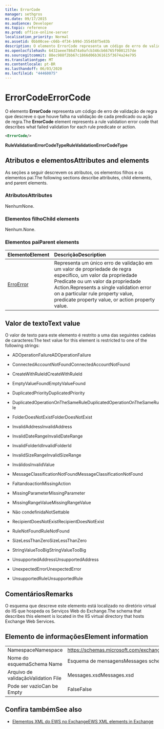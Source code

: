 ```yaml
---
title: ErrorCode
manager: sethgros
ms.date: 09/17/2015
ms.audience: Developer
ms.topic: reference
ms.prod: office-online-server
localization_priority: Normal
ms.assetid: 0bb00cee-c66b-4f34-b99d-355458f5e83b
description: O elemento ErrorCode representa um código de erro de validação de regra que descreve o que houve falha na validação de cada predicado ou ação de regra.
ms.openlocfilehash: 6432aeee786d74a9afcb346cb66765f9001257de
ms.sourcegitcommit: 88ec988f2bb67c1866d06b361615f3674a24e795
ms.translationtype: MT
ms.contentlocale: pt-BR
ms.lasthandoff: 06/03/2020
ms.locfileid: "44460075"
---
```

# <a name="errorcode"></a><span data-ttu-id="5a84e-103">ErrorCode</span><span class="sxs-lookup"><span data-stu-id="5a84e-103">ErrorCode</span></span>

<span data-ttu-id="5a84e-104">O elemento **ErrorCode** representa um código de erro de validação de regra que descreve o que houve falha na validação de cada predicado ou ação de regra.</span><span class="sxs-lookup"><span data-stu-id="5a84e-104">The **ErrorCode** element represents a rule validation error code that describes what failed validation for each rule predicate or action.</span></span> 
  
```XML
<ErrorCode/>
```

 <span data-ttu-id="5a84e-105">**RuleValidationErrorCodeType**</span><span class="sxs-lookup"><span data-stu-id="5a84e-105">**RuleValidationErrorCodeType**</span></span>
## <a name="attributes-and-elements"></a><span data-ttu-id="5a84e-106">Atributos e elementos</span><span class="sxs-lookup"><span data-stu-id="5a84e-106">Attributes and elements</span></span>

<span data-ttu-id="5a84e-107">As seções a seguir descrevem os atributos, os elementos filhos e os elementos pai.</span><span class="sxs-lookup"><span data-stu-id="5a84e-107">The following sections describe attributes, child elements, and parent elements.</span></span>
  
### <a name="attributes"></a><span data-ttu-id="5a84e-108">Atributos</span><span class="sxs-lookup"><span data-stu-id="5a84e-108">Attributes</span></span>

<span data-ttu-id="5a84e-109">Nenhum</span><span class="sxs-lookup"><span data-stu-id="5a84e-109">None.</span></span>
  
### <a name="child-elements"></a><span data-ttu-id="5a84e-110">Elementos filho</span><span class="sxs-lookup"><span data-stu-id="5a84e-110">Child elements</span></span>

<span data-ttu-id="5a84e-111">Nenhum.</span><span class="sxs-lookup"><span data-stu-id="5a84e-111">None.</span></span>
  
### <a name="parent-elements"></a><span data-ttu-id="5a84e-112">Elementos pai</span><span class="sxs-lookup"><span data-stu-id="5a84e-112">Parent elements</span></span>

|<span data-ttu-id="5a84e-113">**Elemento**</span><span class="sxs-lookup"><span data-stu-id="5a84e-113">**Element**</span></span>|<span data-ttu-id="5a84e-114">**Descrição**</span><span class="sxs-lookup"><span data-stu-id="5a84e-114">**Description**</span></span>|
|:-----|:-----|
|[<span data-ttu-id="5a84e-115">Erro</span><span class="sxs-lookup"><span data-stu-id="5a84e-115">Error</span></span>](error.md) <br/> |<span data-ttu-id="5a84e-116">Representa um único erro de validação em um valor de propriedade de regra específico, um valor da propriedade Predicate ou um valor da propriedade Action.</span><span class="sxs-lookup"><span data-stu-id="5a84e-116">Represents a single validation error on a particular rule property value, predicate property value, or action property value.</span></span>  <br/> |
   
## <a name="text-value"></a><span data-ttu-id="5a84e-117">Valor de texto</span><span class="sxs-lookup"><span data-stu-id="5a84e-117">Text value</span></span>

<span data-ttu-id="5a84e-118">O valor de texto para este elemento é restrito a uma das seguintes cadeias de caracteres:</span><span class="sxs-lookup"><span data-stu-id="5a84e-118">The text value for this element is restricted to one of the following strings:</span></span>
  
- <span data-ttu-id="5a84e-119">ADOperationFailure</span><span class="sxs-lookup"><span data-stu-id="5a84e-119">ADOperationFailure</span></span>
    
- <span data-ttu-id="5a84e-120">ConnectedAccountNotFound</span><span class="sxs-lookup"><span data-stu-id="5a84e-120">ConnectedAccountNotFound</span></span>
    
- <span data-ttu-id="5a84e-121">CreateWithRuleId</span><span class="sxs-lookup"><span data-stu-id="5a84e-121">CreateWithRuleId</span></span>
    
- <span data-ttu-id="5a84e-122">EmptyValueFound</span><span class="sxs-lookup"><span data-stu-id="5a84e-122">EmptyValueFound</span></span>
    
- <span data-ttu-id="5a84e-123">DuplicatedPriority</span><span class="sxs-lookup"><span data-stu-id="5a84e-123">DuplicatedPriority</span></span>
    
- <span data-ttu-id="5a84e-124">DuplicatedOperationOnTheSameRule</span><span class="sxs-lookup"><span data-stu-id="5a84e-124">DuplicatedOperationOnTheSameRule</span></span>
    
- <span data-ttu-id="5a84e-125">FolderDoesNotExist</span><span class="sxs-lookup"><span data-stu-id="5a84e-125">FolderDoesNotExist</span></span>
    
- <span data-ttu-id="5a84e-126">InvalidAddress</span><span class="sxs-lookup"><span data-stu-id="5a84e-126">InvalidAddress</span></span>
    
- <span data-ttu-id="5a84e-127">InvalidDateRange</span><span class="sxs-lookup"><span data-stu-id="5a84e-127">InvalidDateRange</span></span>
    
- <span data-ttu-id="5a84e-128">InvalidFolderId</span><span class="sxs-lookup"><span data-stu-id="5a84e-128">InvalidFolderId</span></span>
    
- <span data-ttu-id="5a84e-129">InvalidSizeRange</span><span class="sxs-lookup"><span data-stu-id="5a84e-129">InvalidSizeRange</span></span>
    
- <span data-ttu-id="5a84e-130">Inválidos</span><span class="sxs-lookup"><span data-stu-id="5a84e-130">InvalidValue</span></span>
    
- <span data-ttu-id="5a84e-131">MessageClassificationNotFound</span><span class="sxs-lookup"><span data-stu-id="5a84e-131">MessageClassificationNotFound</span></span>
    
- <span data-ttu-id="5a84e-132">Faltandoaction</span><span class="sxs-lookup"><span data-stu-id="5a84e-132">MissingAction</span></span>
    
- <span data-ttu-id="5a84e-133">MissingParameter</span><span class="sxs-lookup"><span data-stu-id="5a84e-133">MissingParameter</span></span>
    
- <span data-ttu-id="5a84e-134">MissingRangeValue</span><span class="sxs-lookup"><span data-stu-id="5a84e-134">MissingRangeValue</span></span>
    
- <span data-ttu-id="5a84e-135">Não condefinida</span><span class="sxs-lookup"><span data-stu-id="5a84e-135">NotSettable</span></span>
    
- <span data-ttu-id="5a84e-136">RecipientDoesNotExist</span><span class="sxs-lookup"><span data-stu-id="5a84e-136">RecipientDoesNotExist</span></span>
    
- <span data-ttu-id="5a84e-137">RuleNotFound</span><span class="sxs-lookup"><span data-stu-id="5a84e-137">RuleNotFound</span></span>
    
- <span data-ttu-id="5a84e-138">SizeLessThanZero</span><span class="sxs-lookup"><span data-stu-id="5a84e-138">SizeLessThanZero</span></span>
    
- <span data-ttu-id="5a84e-139">StringValueTooBig</span><span class="sxs-lookup"><span data-stu-id="5a84e-139">StringValueTooBig</span></span>
    
- <span data-ttu-id="5a84e-140">UnsupportedAddress</span><span class="sxs-lookup"><span data-stu-id="5a84e-140">UnsupportedAddress</span></span>
    
- <span data-ttu-id="5a84e-141">UnexpectedError</span><span class="sxs-lookup"><span data-stu-id="5a84e-141">UnexpectedError</span></span>
    
- <span data-ttu-id="5a84e-142">UnsupportedRule</span><span class="sxs-lookup"><span data-stu-id="5a84e-142">UnsupportedRule</span></span>
    
## <a name="remarks"></a><span data-ttu-id="5a84e-143">Comentários</span><span class="sxs-lookup"><span data-stu-id="5a84e-143">Remarks</span></span>

<span data-ttu-id="5a84e-144">O esquema que descreve este elemento está localizado no diretório virtual do IIS que hospeda os Serviços Web do Exchange.</span><span class="sxs-lookup"><span data-stu-id="5a84e-144">The schema that describes this element is located in the IIS virtual directory that hosts Exchange Web Services.</span></span>
  
## <a name="element-information"></a><span data-ttu-id="5a84e-145">Elemento de informações</span><span class="sxs-lookup"><span data-stu-id="5a84e-145">Element information</span></span>

|||
|:-----|:-----|
|<span data-ttu-id="5a84e-146">Namespace</span><span class="sxs-lookup"><span data-stu-id="5a84e-146">Namespace</span></span>  <br/> |https://schemas.microsoft.com/exchange/services/2006/messages  <br/> |
|<span data-ttu-id="5a84e-147">Nome do esquema</span><span class="sxs-lookup"><span data-stu-id="5a84e-147">Schema Name</span></span>  <br/> |<span data-ttu-id="5a84e-148">Esquema de mensagens</span><span class="sxs-lookup"><span data-stu-id="5a84e-148">Messages schema</span></span>  <br/> |
|<span data-ttu-id="5a84e-149">Arquivo de validação</span><span class="sxs-lookup"><span data-stu-id="5a84e-149">Validation File</span></span>  <br/> |<span data-ttu-id="5a84e-150">Messages.xsd</span><span class="sxs-lookup"><span data-stu-id="5a84e-150">Messages.xsd</span></span>  <br/> |
|<span data-ttu-id="5a84e-151">Pode ser vazio</span><span class="sxs-lookup"><span data-stu-id="5a84e-151">Can be Empty</span></span>  <br/> |<span data-ttu-id="5a84e-152">False</span><span class="sxs-lookup"><span data-stu-id="5a84e-152">False</span></span>  <br/> |
   
## <a name="see-also"></a><span data-ttu-id="5a84e-153">Confira também</span><span class="sxs-lookup"><span data-stu-id="5a84e-153">See also</span></span>



- [<span data-ttu-id="5a84e-154">Elementos XML do EWS no Exchange</span><span class="sxs-lookup"><span data-stu-id="5a84e-154">EWS XML elements in Exchange</span></span>](ews-xml-elements-in-exchange.md)

